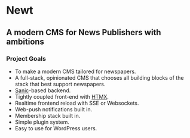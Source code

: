 # Newt
## A modern CMS for News Publishers with ambitions

### Project Goals
- To make a modern CMS tailored for newspapers.
- A full-stack, opinionated CMS that chooses all building blocks of the stack that best support newspapers.
- [Sanic](https://sanic.dev/en/)-based backend.
- Tightly coupled front-end with [HTMX](https://htmx.org/).
- Realtime frontend reload with SSE or Websockets.
- Web-push notifications built in.
- Membership stack built in.
- Simple plugin system.
- Easy to use for WordPress users.

